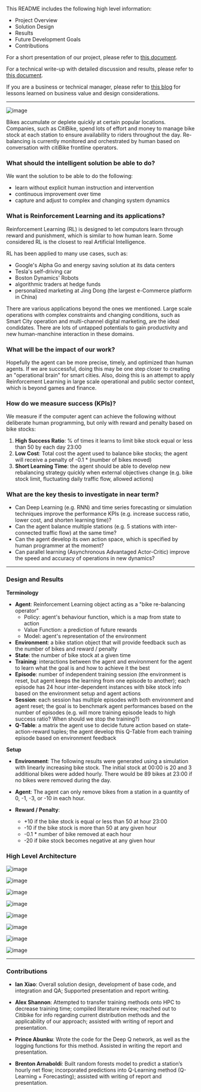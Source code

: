 This README includes the following high level information:
- Project Overview
- Solution Design
- Results
- Future Development Goals
- Contributions

For a short presentation of our project, please refer to [this document](/Reports/Presentation_RL_citiBike_20180514.pdf).

For a technical write-up with detailed discussion and results, please refer to [this document](/Reports/Full_Report_RL_citiBike_20180514.pdf).

If you are a business or technical manager, please refer to [this blog](https://towardsdatascience.com/ai-based-operation-learnings-for-business-and-technical-managers-3ec53e32b6a8) for lessons learned on business value and design considerations.

---

![image](/result_snapshot/Slide02.png)

Bikes accumulate or deplete quickly at certain popular locations. Companies, such as CitiBike, spend lots of effort and money to manage bike stock at each station to ensure availability to riders throughout the day. Re-balancing is currently monitored and orchestrated by human based on conversation with citiBike frontline operators.

### What should the intelligent solution be able to do?
We want the solution to be able to do the following: 
- learn without explicit human instruction and intervention
- continuous improvement over time
- capture and adjust to complex and changing system dynamics


### What is Reinforcement Learning and its applications?
Reinforcement Learning (RL) is designed to let computors learn through reward and punishment, which is similar to how human learn. Some considered RL is the closest to real Artificial Intelligence.

RL has been applied to many use cases, such as: 
- Google's Alpha Go and energy saving solution at its data centers
- Tesla's self-driving car
- Boston Dynamics' Robots
- algorithmic traders at hedge funds
- personalized marketing at Jing Dong (the largest e-Commerce platform in China)

There are various applications beyond the ones we mentioned. Large scale operations with complex constraints and changing conditions, such as Smart City operation and multi-channel digital marketing, are the ideal condidates. There are lots of untapped potentials to gain productivity and new human-manchine interaction in these domains.

### What will be the impact of our work?
Hopefully the agent can be more precise, timely, and optimized than human agents. If we are successful, doing this may be one step closer to creating an "operational brain" for smart cities. Also, doing this is an attempt to apply Reinforcement Learning in large scale operational and public sector context, which is beyond games and finance.

### How do we measure success (KPIs)?
We measure if the computer agent can achieve the following without deliberate human programming, but only with reward and penalty based on bike stocks:  
1) **High Success Ratio**: % of times it learns to limit bike stock equal or less than 50 by each day 23:00
2) **Low Cost**: Total cost the agent used to balance bike stocks; the agent will receive a penalty of -0.1 * (number of bikes moved)
3) **Short Learning Time**: the agent should be able to develop new rebalancing strategy quickly when external objectives change (e.g. bike stock limit, fluctuating  daily traffic flow, allowed actions)

### What are the key thesis to investigate in near term?
- Can Deep Learning (e.g. RNN) and time series forecasting or simulation techniques improve the performance KPIs (e.g. increase success ratio, lower cost, and shorten learning time)?
- Can the agent balance multiple stations (e.g. 5 stations with inter-connected traffic flow) at the same time?
- Can the agent develop its own action space, which is specified by human programmer at the moment?
- Can parallel learning (Asynchronous Advantaged Actor-Critic)  improve the speed and accuracy of operations in new dynamics?

---
### Design and Results

**Terminology**
- **Agent**: Reinforcement Learning object acting as a "bike re-balancing operator"
    - Policy: agent's behaviour function, which is a map from state to action
    - Value Function: a prediction of future rewards
    - Model: agent's representation of the environment
- **Environment**: a bike station object that will provide feedback such as the number of bikes and reward / penalty
- **State**: the number of bike stock at a given time
- **Training**: interactions between the agent and environment for the agent to learn what the goal is and how to achieve it the best
- **Episode**: number of independent training session (the environment is reset, but agent keeps the learning from one episode to another); each episode has 24 hour inter-dependent instances with bike stock info based on the environment setup and agent actions
- **Session**: each session has multiple episodes with both environment and agent reset; the goal is to benchmark agent performances based on the number of episodes (e.g. will more training episode leads to high success ratio? When should we stop the training?)
- **Q-Table**: a matrix the agent use to decide future action based on state-action-reward tuples; the agent develop this Q-Table from each training episode based on environment feedback

**Setup**

- **Environment**: The following results were generated using a simulation with linearly increasing bike stock. The initial stock at 00:00 is 20 and 3 additional bikes were added hourly. There would be 89 bikes at 23:00 if no bikes were removed during the day.

- **Agent**: The agent can only remove bikes from a station in a quantity of 0, -1, -3, or -10 in each hour. 

- **Reward / Penalty**: 
    - +10 if the bike stock is equal or less than 50 at hour 23:00
    - -10 if the bike stock is more than 50 at any given hour
    - -0.1 * number of bike removed at each hour
    - -20 if bike stock becomes negative at any given hour

### High Level Architecture

![image](/result_snapshot/Slide07.png)


![image](/result_snapshot/Slide08.png)

![image](/result_snapshot/Slide09.png)

![image](/result_snapshot/Slide10.png)

![image](/result_snapshot/Slide11.png)

![image](/result_snapshot/Slide12.png)

![image](/result_snapshot/Slide13.png)


![image](/result_snapshot/Slide14.png)

---

### Contributions
- **Ian Xiao**: Overall solution design, development of base code, and integration and QA; Supported presentation and report writing.

- **Alex Shannon**: Attempted to transfer training methods onto HPC to decrease training time; compiled literature review; reached out to Citibike for info regarding current distribution methods and the applicability of our approach; assisted with writing of report and presentation.

- **Prince Abunku**: Wrote the code for the Deep Q network, as well as the logging functions for this method. Assisted in writing the report and presentation.

- **Brenton Arnaboldi**: Built random forests model to predict a station’s hourly net flow; incorporated predictions into Q-Learning method (Q-Learning + Forecasting); assisted with writing of report and presentation.

